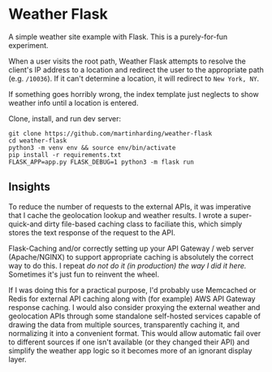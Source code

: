 # Weather Flask

A simple weather site example with Flask. This is a purely-for-fun experiment.

When a user visits the root path, Weather Flask attempts to resolve the client's IP address to a location and redirect the user to the appropriate path (e.g. `/10036`). If it can't determine a location, it will redirect to `New York, NY`.

If something goes horribly wrong, the index template just neglects to show weather info until a location is entered.

Clone, install, and run dev server:
```shell
git clone https://github.com/martinharding/weather-flask
cd weather-flask
python3 -m venv env && source env/bin/activate
pip install -r requirements.txt
FLASK_APP=app.py FLASK_DEBUG=1 python3 -m flask run
```

## Insights

To reduce the number of requests to the external APIs, it was imperative that I cache the geolocation lookup and weather results. I wrote a super-quick-and dirty file-based caching class to faciliate this, which simply stores the text response of the request to the API.

Flask-Caching and/or correctly setting up your API Gateway / web server (Apache/NGINX) to support appropriate caching is absolutely the correct way to do this. I repeat *do not do it (in production) the way I did it here.* Sometimes it's just fun to reinvent the wheel.

If I was doing this for a practical purpose, I'd probably use Memcached or Redis for external API caching along with (for example) AWS API Gateway response caching. I would also consider proxying the external weather and geolocation APIs through some standalone self-hosted services capable of drawing the data from multiple sources, transparently caching it, and normalizing it into a convenient format. This would allow automatic fail over to different sources if one isn't available (or they changed their API) and simplify the weather app logic so it becomes more of an ignorant display layer.
